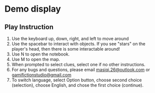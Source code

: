 # Demo display
## Play Instruction
1. Use the keyboard up, down, right, and left to move around
2. Use the spacebar to interact with objects. If you see "stars" on the player's head, then there is some interactable around!
3. Use N to open the notebook.
4. Use M to open the map.
5. When prompted to select clues, select one if no other instructions.
6. For any bugs and questions, please email masiqi.26@outlook.com or gamifictionstudio@gmail.com
7. To switch language, select Option button, choose second choice (selection), choose English, and chose the first choice (continue).
